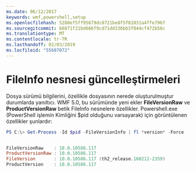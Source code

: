 ```yaml
---
ms.date: 06/12/2017
keywords: wmf,powershell,setup
ms.openlocfilehash: 5280ef5ff95679dc8721be8f5f81031a4ffe796f
ms.sourcegitcommit: b6871f21bd666f9cd71dd336bb3f844cf472b56c
ms.translationtype: MT
ms.contentlocale: tr-TR
ms.lasthandoff: 02/03/2019
ms.locfileid: "55687072"
---
```

# <a name="updates-to-fileinfo-object"></a>FileInfo nesnesi güncelleştirmeleri
Dosya sürümü bilgilerini, özellikle dosyasının nerede oluşturulmuştur durumlarda yanıltıcı. WMF 5.0, bu sürümünde yeni ekler **FileVersionRaw** ve **ProductVersionRaw** betik FileInfo nesnelere özellikler. Powershell.exe (PowerShell işlemin Kimliğini $pid olduğunu varsayarak) için görüntülenen özellikler şunlardır:

```powershell
PS C:\> Get-Process -Id $pid -FileVersionInfo | fl *version* -Force


FileVersionRaw    : 10.0.10586.117
ProductVersionRaw : 10.0.10586.117
FileVersion       : 10.0.10586.117 (th2_release.160212-2359)
ProductVersion    : 10.0.10586.117

